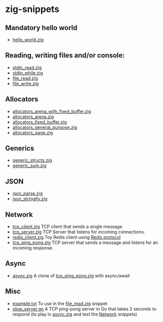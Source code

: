 # zig-snippets

## Mandatory hello world
* [hello_world.zig](hello_world.zig)

## Reading, writing files and/or console:
* [stdin_read.zig](stdin_read.zig)
* [stdin_while.zig](stdin_while.zig)
* [file_read.zig](file_read.zig)
* [file_write.zig](file_write.zig)

## Allocators
* [allocators_arena_with_fixed_buffer.zig](allocators_arena_with_fixed_buffer.zig)
* [allocators_arena.zig](allocators_arena.zig)
* [allocators_fixed_buffer.zig](allocators_fixed_buffer.zig)
* [allocators_general_purpose.zig](allocators_general_purpose.zig)
* [allocators_page.zig](allocators_page.zig)

## Generics
* [generic_structs.zig](generic_structs.zig)
* [generic_sum.zig](generic_sum.zig)

## JSON
* [json_parse.zig](json_parse.zig)
* [json_stringify.zig](json_stringify.zig)

## Network
* [tcp_client.zig](tcp_client.zig) TCP client that sends a single message.
* [tcp_server.zig](tcp_server.zig) TCP Server that listens for incoming connections.
* [redis_client.zig](redis_client.zig) Toy Redis client using [Redis protocol](https://redis.io/topics/protocol)
* [tcp_ping_pong.zig](tcp_ping_pong.zig) TCP server that sends a message and listens for an incoming response.

## Async
* [async.zig](async.zig) A clone of [tcp_ping_pong.zig](tcp_ping_pong.zig) with async/await

## Misc
* [example.txt](example.txt) To use in the [file_read.zig](file_read.zig) snippet
* [slow_server.go](slow_server.go) A TCP ping-pong server in Go that takes 2 seconds to respond (to play in [async.zig](async.zig) and test the [Network](#network) snippets)